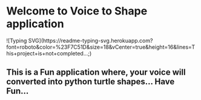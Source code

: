 <h1>Welcome to Voice to Shape application </h1>
![Typing SVG](https://readme-typing-svg.herokuapp.com?font=roboto&color=%23F7C51D&size=18&vCenter=true&height=16&lines=This+project+is+not+completed...;)
<h2>
    This is a Fun application where, your voice will converted into python turtle shapes...
    Have Fun...
</h2>
